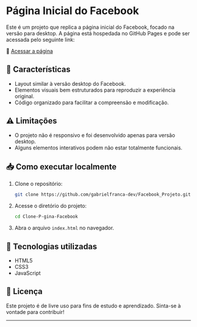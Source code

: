 # Página Inicial do Facebook

Este é um projeto que replica a página inicial do Facebook, focado na versão para desktop. A página está hospedada no GitHub Pages e pode ser acessada pelo seguinte link:

🔗 [Acessar a página](https://facebook-projeto.vercel.app/)

## 📌 Características
- Layout similar à versão desktop do Facebook.
- Elementos visuais bem estruturados para reproduzir a experiência original.
- Código organizado para facilitar a compreensão e modificação.

## ⚠️ Limitações
- O projeto não é responsivo e foi desenvolvido apenas para versão desktop.
- Alguns elementos interativos podem não estar totalmente funcionais.

## 📥 Como executar localmente
1. Clone o repositório:
   ```bash
   git clone https://github.com/gabrielfranca-dev/Facebook_Projeto.git
   ```
2. Acesse o diretório do projeto:
   ```bash
   cd Clone-P-gina-Facebook
   ```
3. Abra o arquivo `index.html` no navegador.

## 🔧 Tecnologias utilizadas
- HTML5
- CSS3
- JavaScript

## 📜 Licença
Este projeto é de livre uso para fins de estudo e aprendizado. Sinta-se à vontade para contribuir!

---
